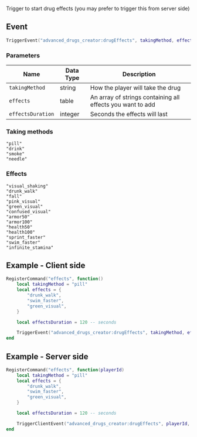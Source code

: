 Trigger to start drug effects (you may prefer to trigger this from server side)

## Event
``` lua
TriggerEvent("advanced_drugs_creator:drugEffects", takingMethod, effects, effectsDuration)
```

### Parameters

| Name              | Data Type | Description                 |
| -                 | -         | -                             |
| `takingMethod`        | string | How the player will take the drug |
| `effects`             | table | An array of strings containing all effects you want to add |
| `effectsDuration`             | integer | Seconds the effects will last |

### Taking methods
`"pill"` <br>
`"drink"` <br>
`"smoke"` <br>
`"needle"` <br>

### Effects
`"visual_shaking"` <br>
`"drunk_walk"` <br>
`"fall"` <br>
`"pink_visual"` <br>
`"green_visual"` <br>
`"confused_visual"` <br>
`"armor50"` <br>
`"armor100"` <br>
`"health50"` <br>
`"health100"` <br>
`"sprint_faster"` <br>
`"swim_faster"` <br>
`"infinite_stamina"` <br>

## Example - Client side
``` lua
RegisterCommand("effects", function() 
    local takingMethod = "pill"
    local effects = {
        "drunk_walk",
        "swim_faster",
        "green_visual",
    }

    local effectsDuration = 120 -- seconds

    TriggerEvent("advanced_drugs_creator:drugEffects", takingMethod, effects, effectsDuration)
end
```

## Example - Server side
``` lua
RegisterCommand("effects", function(playerId) 
    local takingMethod = "pill"
    local effects = {
        "drunk_walk",
        "swim_faster",
        "green_visual",
    }

    local effectsDuration = 120 -- seconds

    TriggerClientEvent("advanced_drugs_creator:drugEffects", playerId, takingMethod, effects, effectsDuration)
end
```